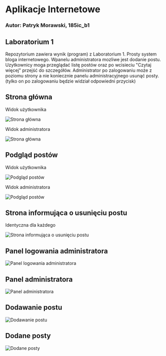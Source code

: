 # Aplikacje Internetowe

### Autor: Patryk Morawski, 185ic_b1

## Laboratorium 1
Repozytorium zawiera wynik (program) z Laboratorium 1. Prosty system bloga internetowego.
Wpanelu administratora mozliwe jest dodanie postu. Uzytkownicy moga przeglądać listę postów oraz po wcisieciu "Czytaj więcej" przejść do szczegółów.
Administrator po zalogowaniu może z poziomu strony a nie koniecznie panelu administracyjnego usunąć posty. (tylko on po zalogowaniu będzie widział odpowiedni przycisk)

## Strona główna

Widok użytkownika

![Strona główna](https://i.imgur.com/ZbpBRJt.png)

Widok administratora

![Strona główna](https://i.imgur.com/dRlnlNY.png)

## Podgląd postów

Widok użytkownika

![Podgląd postów](https://i.imgur.com/dDoSCdd.png)

Widok administratora

![Podgląd postów](https://i.imgur.com/oqfP1T1.png)

## Strona informująca o usunięciu postu

Identyczna dla każdego

![Strona informująca o usunięciu postu](https://i.imgur.com/X0fiCcn.png)

## Panel logowania administratora
![Panel logowania administratora](https://i.imgur.com/73B4dgV.png)

## Panel administratora
![Panel administratora](https://i.imgur.com/mvcUoGw.png)

## Dodawanie postu
![Dodawanie postu](https://i.imgur.com/MiDsOSy.png)

## Dodane posty
![Dodane posty](https://i.imgur.com/XBZ2qkq.png)
